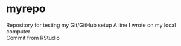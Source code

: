 # myrepo
Repository for testing my Git/GitHub setup
A line I wrote on my local computer  
Commit from RStudio